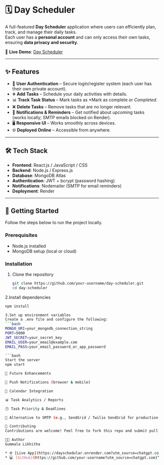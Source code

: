# 🗓️ Day Scheduler

A full-featured **Day Scheduler** application where users can efficiently plan, track, and manage their daily tasks.  
Each user has a **personal account** and can only access their own tasks, ensuring **data privacy and security**.  

🚀 **Live Demo**: [Day Scheduler](https://dayschedular.onrender.com)

---

## ✨ Features

- 👤 **User Authentication** – Secure login/register system (each user has their own private account).  
- ➕ **Add Tasks** – Schedule your daily activities with details.  
- 📊 **Track Task Status** – Mark tasks as *Mark as complete or *Completed*.  
- ❌ **Delete Tasks** – Remove tasks that are no longer relevant.  
- 🔔 **Notifications & Reminders** – Get notified about upcoming tasks (works locally; SMTP emails blocked on Render).  
- 🖥️ **Responsive UI** – Works smoothly across devices.  
- 🌐 **Deployed Online** – Accessible from anywhere.  

---

## 🛠️ Tech Stack

- **Frontend**: React.js / JavaScript / CSS  
- **Backend**: Node.js / Express.js  
- **Database**: MongoDB Atlas 
- **Authentication**: JWT + bcrypt (password hashing)  
- **Notifications**: Nodemailer (SMTP for email reminders)  
- **Deployment**: Render  

---

## 🚀 Getting Started

Follow the steps below to run the project locally.

### Prerequisites
- Node.js installed
- MongoDB setup (local or cloud)

### Installation

1. Clone the repository  
   ```bash
   git clone https://github.com/your-username/day-scheduler.git
   cd day-scheduler
2.Install dependencies
```bash
npm install

3.Set up environment variables
Create a .env file and configure the following:
```bash
MONGO_URI=your_mongodb_connection_string
PORT=5000
JWT_SECRET=your_secret_key
EMAIL_USER=your_email@example.com
EMAIL_PASS=your_email_password_or_app_password

```bash
Start the server
npm start

📌 Future Enhancements

📱 Push Notifications (browser & mobile)

📅 Calendar Integration

📊 Task Analytics / Reports

🕒 Task Priority & Deadlines

📨 Alternative to SMTP (e.g., SendGrid / Twilio SendGrid for production-safe email delivery)

🤝 Contributing
Contributions are welcome! Feel free to fork this repo and submit pull requests.

🧑‍💻 Author
Gummala Likhitha

* 🌐 [Live App](https://dayschedular.onrender.com?utm_source=chatgpt.com) 
* 💻 [GitHub](https://github.com/your-username?utm_source=chatgpt.com)”


